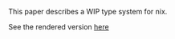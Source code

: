 This paper describes a WIP type system for nix.

See the rendered version [here](https://hydra.regnat.ovh/job/tix-paper/tix-papers/build/latest/download/1)
